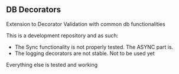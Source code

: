 ## DB Decorators

Extension to Decorator Validation with common db functionalities

This is a development repository and as such:
 - The Sync functionality is not properly tested. The ASYNC part is.
 - The logging decorators are not stable. Not to be used yet

Everything else is tested and working

